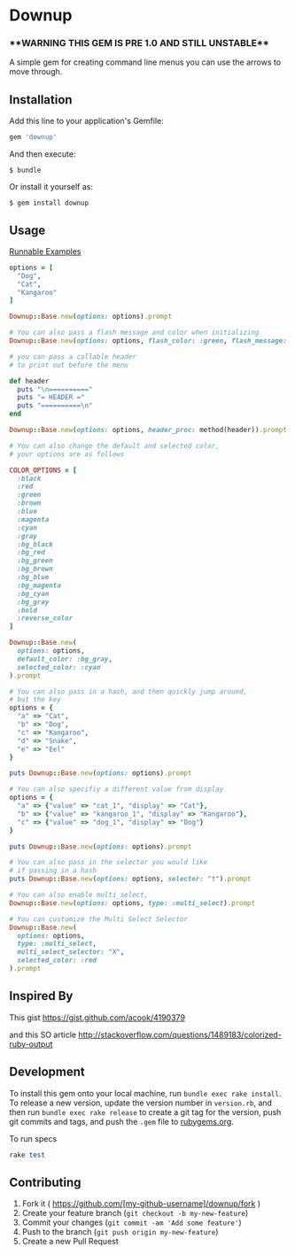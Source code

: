# Downup

### \*\*WARNING THIS GEM IS PRE 1.0 AND STILL UNSTABLE\*\*


A simple gem for creating command line menus you can use the arrows
to move through.


## Installation

Add this line to your application's Gemfile:

```ruby
gem 'downup'
```

And then execute:

    $ bundle

Or install it yourself as:

    $ gem install downup

## Usage

[Runnable Examples](examples/basic.rb)

```ruby
options = [
  "Dog",
  "Cat",
  "Kangaroo"
]

Downup::Base.new(options: options).prompt

# You can also pass a flash message and color when initializing
Downup::Base.new(options: options, flash_color: :green, flash_message: "Animals: \n").prompt

# you can pass a callable header
# to print out before the menu

def header
  puts "\n=========="
  puts "= HEADER ="
  puts "==========\n"
end

Downup::Base.new(options: options, header_proc: method(header)).prompt

# You can also change the default and selected color,
# your options are as follows

COLOR_OPTIONS = [
  :black
  :red
  :green
  :brown
  :blue
  :magenta
  :cyan
  :gray
  :bg_black
  :bg_red
  :bg_green
  :bg_brown
  :bg_blue
  :bg_magenta
  :bg_cyan
  :bg_gray
  :bold
  :reverse_color
]

Downup::Base.new(
  options: options,
  default_color: :bg_gray,
  selected_color: :cyan
).prompt

# You can also pass in a hash, and then quickly jump around,
# but the key
options = {
  "a" => "Cat",
  "b" => "Dog",
  "c" => "Kangaroo",
  "d" => "Snake",
  "e" => "Eel"
}

puts Downup::Base.new(options: options).prompt

# You can also specifiy a different value from display
options = {
  "a" => {"value" => "cat_1", "display" => "Cat"},
  "b" => {"value" => "kangaroo_1", "display" => "Kangaroo"},
  "c" => {"value" => "dog_1", "display" => "Dog"}
}

puts Downup::Base.new(options: options).prompt

# You can also pass in the selector you would like
# if passing in a hash
puts Downup::Base.new(options: options, selector: "†").prompt

# You can also enable multi_select,
Downup::Base.new(options: options, type: :multi_select).prompt

# You can customize the Multi Select Selector
Downup::Base.new(
  options: options,
  type: :multi_select,
  multi_select_selector: "X",
  selected_color: :red
).prompt
```

## Inspired By

This gist
https://gist.github.com/acook/4190379

and this SO article
http://stackoverflow.com/questions/1489183/colorized-ruby-output


## Development

To install this gem onto your local machine, run `bundle exec rake install`. To release a new version, update the version number in `version.rb`, and then run `bundle exec rake release` to create a git tag for the version, push git commits and tags, and push the `.gem` file to [rubygems.org](https://rubygems.org).

To run specs

```ruby
rake test
```

## Contributing

1. Fork it ( https://github.com/[my-github-username]/downup/fork )
2. Create your feature branch (`git checkout -b my-new-feature`)
3. Commit your changes (`git commit -am 'Add some feature'`)
4. Push to the branch (`git push origin my-new-feature`)
5. Create a new Pull Request
